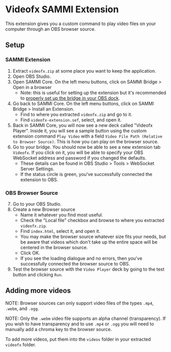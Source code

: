 # Videofx SAMMI Extension

This extension gives you a custom command to play video files on your computer through an OBS browser source.

## Setup

### SAMMI Extension

1. Extract `videofx.zip` at some place you want to keep the application.
2. Open OBS Studio.
3. Open SAMMI Core. On the left menu buttons, click on SAMMI Bridge > Open in a browser
   - Note: this is useful for setting up the extension but it's recommended to [properly set up the bridge in your OBS dock](https://sammi.solutions/docs/getting-started/step-by-step#addbridgetoyourobsdock).
4. Go back to SAMMI Core. On the left menu buttons, click on SAMMI Bridge > Install an Extension.
   - Find to where you extracted `videofx.zip` and go to it.
   - Find `videofx-extension.sef`, select, and open it.
5. Back in SAMMI Core, you will now see a new deck called "Videofx Player". Inside it, you will see a sample button using the custom extension command `Play Video` with a field `Video File Path (Relative to Browser Source)`. This is how you can play on the browser source.
6. Go to your bridge. You should now be able to see a new extension tab `Videofx`. If you click on it, you will be able to specify your OBS WebSocket address and password if you changed the defaults.
   - These details can be found in OBS Studio > Tools > WebSocket Server Settings.
   - If the status circle is green, you've successfully connected the extension to OBS.

### OBS Browser Source

7. Go to your OBS Studio.
8. Create a new Browser source
   - Name it whatever you find most useful.
   - Check the "Local file" checkbox and browse to where you extracted `videofx.zip`.
   - Find `index.html`, select it, and open it.
   - You may make the browser source whatever size fits your needs, but be aware that videos which don't take up the entire space will be centered in the browser source.
   - Click OK.
   - If you see the loading dialogue and no errors, then you've successfully connected the browser source to OBS.
9. Test the browser source with the `Video Player` deck by going to the test button and clicking `Run`.

## Adding more videos

NOTE: Browser sources can only support video files of the types `.mp4`, `.webm`, and `.ogg`.

NOTE: Only the `.webm` video file supports an alpha channel (transparency). If you wish to have transparency and to use `.mp4` or `.ogg` you will need to manually add a chroma key to the browser source.

To add more videos, put them into the `videos` folder in your extracted `videofx` folder.
